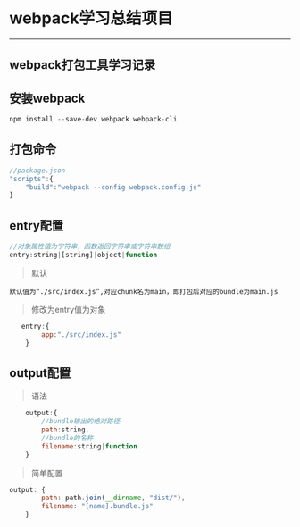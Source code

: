 # webpack学习总结项目

--------------------
webpack打包工具学习记录
--------------------


## 安装webpack

```js
npm install --save-dev webpack webpack-cli
```

## 打包命令

```js
//package.json
"scripts":{
    "build":"webpack --config webpack.config.js" 
}
```

## entry配置

```js
//对象属性值为字符串，函数返回字符串或字符串数组
entry:string|[string]|object|function
```

> 默认

    默认值为“./src/index.js”,对应chunk名为main，即打包后对应的bundle为main.js

> 修改为entry值为对象

```js
   entry:{
        app:"./src/index.js"
    }
```

## output配置

> 语法

```js
    output:{
        //bundle输出的绝对路径
        path:string,
        //bundle的名称
        filename:string|function
    }
```

> 简单配置

```js
output: {
        path: path.join(__dirname, "dist/"),
        filename: "[name].bundle.js"
    }
```
